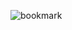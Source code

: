 ![bookmark](https://github.com/miloraddjordjevic95/bookmarks-website/assets/49990887/e86fc685-d1c2-4362-9352-cc467896e744)
